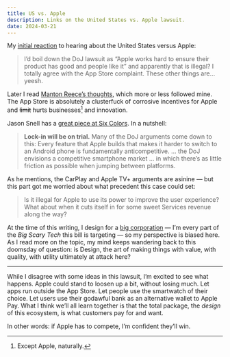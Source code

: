 ```yaml
---
title: US vs. Apple
description: Links on the United States vs. Apple lawsuit.
date: 2024-03-21
---
```


My [initial reaction](https://hachyderm.io/@haglund/112135073528546378) to hearing about the United States versus Apple:

> I’d boil down the DoJ lawsuit as “Apple works hard to ensure their product has good and people like it” and apparently that is illegal? I totally agree with the App Store complaint. These other things are… yeesh.

Later I read [Manton Reece’s thoughts](http://manton.micro.blog/2024/03/21/early-thoughts-on.html), which more or less followed mine. The App Store is absolutely a clusterfuck of corrosive incentives for Apple and ~~limit~~ hurts businesses[^1] and innovation.

Jason Snell has a [great piece at Six Colors](https://sixcolors.com/post/2024/03/u-s-versus-apple-a-first-reaction/). In a nutshell:

> **Lock-in will be on trial.** Many of the DoJ arguments come down to this: Every feature that Apple builds that makes it harder to switch to an Android phone is fundamentally anticompetitive. … the DoJ envisions a competitive smartphone market … in which there’s as little friction as possible when jumping between platforms.

As he mentions, the CarPlay and Apple TV+ arguments are asinine — but this part got me worried about what precedent this case could set:

> Is it illegal for Apple to use its power to improve the user experience? What about when it cuts itself in for some sweet Services revenue along the way?

At the time of this writing, I design for a [big corporation](https://haglund.app/blog/2024/working-at-john-deere/) — I’m every part of the  *Big Scary Tech* this bill is targeting — so my perspective is biased here. As I read more on the topic, my mind keeps wandering back to this doomsday of question: is Design, the art of making things with value, with quality, with utility ultimately at attack here?

---
While I disagree with some ideas in this lawsuit, I’m excited to see what happens. Apple could stand to loosen up a bit, without losing much. Let apps run outside the App Store. Let people use the smartwatch of their choice. Let users use their godawful bank as an alternative wallet to Apple Pay. What I think we’ll all learn together is that the total package, the *design* of this ecosystem, is what customers pay for and want.

In other words: if Apple has to compete, I’m confident they’ll win.

[^1]: Except Apple, naturally.
